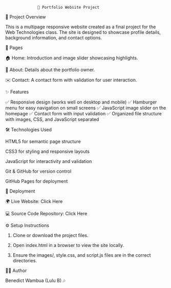                   🎵 Portfolio Website Project

📖 Project Overview

This is a multipage responsive website created as a final project for the Web Technologies class.
The site is designed to showcase profile details, background information, and contact options.

📂 Pages

🏠 Home: Introduction and image slider showcasing highlights.

👤 About: Details about the portfolio owner.

✉️ Contact: A contact form with validation for user interaction.


✨ Features

✅ Responsive design (works well on desktop and mobile)
✅ Hamburger menu for easy navigation on small screens
✅ JavaScript image slider on the homepage
✅ Contact form with input validation
✅ Organized file structure with images, CSS, and JavaScript separated

🛠️ Technologies Used

HTML5 for semantic page structure

CSS3 for styling and responsive layouts

JavaScript for interactivity and validation

Git & GitHub for version control

GitHub Pages for deployment


🚀 Deployment

🌍 Live Website: Click Here

💻 Source Code Repository: Click Here

⚙️ Setup Instructions

1. Clone or download the project files.


2. Open index.html in a browser to view the site locally.


3. Ensure the images/, style.css, and script.js files are in the correct directories.

👨‍🎤 Author

Benedict Wambua (Lulu B) 🎶
